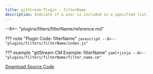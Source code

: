 ```yaml
---
title: gitStream Plugin - filterName
description: Indicate if a user is included in a specified list.
---
```

<!--
This is a template file for a gitStream plugin README.md files

In a nutshell, the custom filter pages are published under /docs/plugins, and all associated content and examples are imported via associated files inside that directory.

How to use this template.

1. Create a README.md file inside the plugin's directory and copy/paste the content of this file into it.
1. Find a replace the strings below with the appropriate information


Here are the strings to replace

- plugins/filters/filterName/ - change this to match the directory of the plugin. This should match the function exported in the plugin's index.js
- filterName - This should match the function exported in the plugin's index.js 
- filter_name - This should match the name of CM example file that is included with the plugin.
-->


--8<-- "plugins/filters/filterName/reference.md"

??? note "Plugin Code: filterName"
    ```javascript
    --8<-- "plugins/filters/filterName/index.js"
    ```
    <div class="result" markdown>
    <span>
    </span>
    </div>


??? example "gitStream CM Example: filterName"
    ```yaml+jinja
    --8<-- "plugins/filters/filterName/filter_name.cm"
    ```
    <div class="result" markdown>
    <span>
    </span>
    </div>

[Download Source Code](https://github.com/linear-b/gitstream/tree/main/plugins/filters/filterName)
